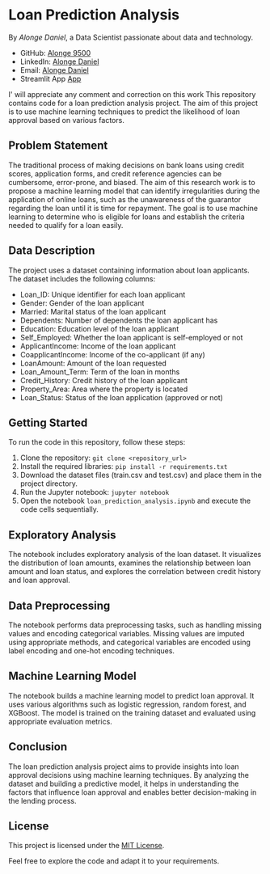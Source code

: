 # Loan Prediction Analysis
By *Alonge Daniel*, a Data Scientist passionate about data and technology.

- GitHub: [Alonge 9500](https://github.com/Alonge9500)
- LinkedIn: [Alonge Daniel](https://www.linkedin.com/in/alonge-daniel-27b4b4139/)
- Email: [Alonge Daniel](mailto:alongedaniel19@gmail.com)
- Streamlit App [App ](https://alonge9500-loan-prediction-app-fgk31d.streamlit.app/)

I' will appreciate any comment and correction on this work 
This repository contains code for a loan prediction analysis project. The aim of this project is to use machine learning techniques to predict the likelihood of loan approval based on various factors.

## Problem Statement

The traditional process of making decisions on bank loans using credit scores, application forms, and credit reference agencies can be cumbersome, error-prone, and biased. The aim of this research work is to propose a machine learning model that can identify irregularities during the application of online loans, such as the unawareness of the guarantor regarding the loan until it is time for repayment. The goal is to use machine learning to determine who is eligible for loans and establish the criteria needed to qualify for a loan easily.

## Data Description

The project uses a dataset containing information about loan applicants. The dataset includes the following columns:

- Loan_ID: Unique identifier for each loan applicant
- Gender: Gender of the loan applicant
- Married: Marital status of the loan applicant
- Dependents: Number of dependents the loan applicant has
- Education: Education level of the loan applicant
- Self_Employed: Whether the loan applicant is self-employed or not
- ApplicantIncome: Income of the loan applicant
- CoapplicantIncome: Income of the co-applicant (if any)
- LoanAmount: Amount of the loan requested
- Loan_Amount_Term: Term of the loan in months
- Credit_History: Credit history of the loan applicant
- Property_Area: Area where the property is located
- Loan_Status: Status of the loan application (approved or not)

## Getting Started

To run the code in this repository, follow these steps:

1. Clone the repository: `git clone <repository_url>`
2. Install the required libraries: `pip install -r requirements.txt`
3. Download the dataset files (train.csv and test.csv) and place them in the project directory.
4. Run the Jupyter notebook: `jupyter notebook`
5. Open the notebook `loan_prediction_analysis.ipynb` and execute the code cells sequentially.

## Exploratory Analysis

The notebook includes exploratory analysis of the loan dataset. It visualizes the distribution of loan amounts, examines the relationship between loan amount and loan status, and explores the correlation between credit history and loan approval.

## Data Preprocessing

The notebook performs data preprocessing tasks, such as handling missing values and encoding categorical variables. Missing values are imputed using appropriate methods, and categorical variables are encoded using label encoding and one-hot encoding techniques.

## Machine Learning Model

The notebook builds a machine learning model to predict loan approval. It uses various algorithms such as logistic regression, random forest, and XGBoost. The model is trained on the training dataset and evaluated using appropriate evaluation metrics.

## Conclusion

The loan prediction analysis project aims to provide insights into loan approval decisions using machine learning techniques. By analyzing the dataset and building a predictive model, it helps in understanding the factors that influence loan approval and enables better decision-making in the lending process.

## License

This project is licensed under the [MIT License](LICENSE).

Feel free to explore the code and adapt it to your requirements.
